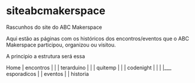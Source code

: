 # siteabcmakerspace
Rascunhos do site do ABC Makerspace

Aqui estão as páginas com os históricos dos encontros/eventos que o ABC Makerspace participou, organizou ou visitou.

A principio a estrutura será essa

Home
| encontros
|   |       | terarduino
|   |       | quitemp
|   |       | codenight 
|   |
|   |___ esporadicos
|
| eventos
|
| historia



